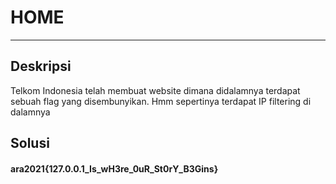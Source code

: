 # HOME
---
## Deskripsi
Telkom Indonesia telah membuat website dimana didalamnya terdapat sebuah flag yang disembunyikan. Hmm sepertinya terdapat IP filtering di dalamnya 
## Solusi

#### ara2021{127.0.0.1_Is_wH3re_0uR_St0rY_B3Gins}